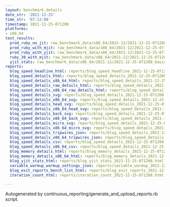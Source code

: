 ```yaml
---
layout: benchmark_details
date_str: '2021-12-25'
time_str: '07:12:08'
timestamp: 2021-12-25-071208
platforms:
- x86_64
test_results:
  prod_ruby_no_jit: raw_benchmark_data/x86_64/2021-12/2021-12-25-071208_basic_benchmark_prod_ruby_no_jit.json
  prod_ruby_with_mjit: raw_benchmark_data/x86_64/2021-12/2021-12-25-071208_basic_benchmark_prod_ruby_with_mjit.json
  prod_ruby_with_yjit: raw_benchmark_data/x86_64/2021-12/2021-12-25-071208_basic_benchmark_prod_ruby_with_yjit.json
  ruby_30_with_mjit: raw_benchmark_data/x86_64/2021-12/2021-12-25-071208_basic_benchmark_ruby_30_with_mjit.json
  yjit_stats: raw_benchmark_data/x86_64/2021-12/2021-12-25-071208_basic_benchmark_yjit_stats.json
reports:
  blog_speed_headline_html: reports/blog_speed_headline_2021-12-25-071208.html
  blog_speed_details_html: reports/blog_speed_details_2021-12-25-071208.html
  blog_speed_details_x86_64_html: reports/blog_speed_details_2021-12-25-071208.x86_64.html
  blog_speed_details_raw_details_html: reports/blog_speed_details_2021-12-25-071208.raw_details.html
  blog_speed_details_x86_64_raw_details_html: reports/blog_speed_details_2021-12-25-071208.x86_64.raw_details.html
  blog_speed_details_svg: reports/blog_speed_details_2021-12-25-071208.svg
  blog_speed_details_x86_64_svg: reports/blog_speed_details_2021-12-25-071208.x86_64.svg
  blog_speed_details_head_svg: reports/blog_speed_details_2021-12-25-071208.head.svg
  blog_speed_details_x86_64_head_svg: reports/blog_speed_details_2021-12-25-071208.x86_64.head.svg
  blog_speed_details_back_svg: reports/blog_speed_details_2021-12-25-071208.back.svg
  blog_speed_details_x86_64_back_svg: reports/blog_speed_details_2021-12-25-071208.x86_64.back.svg
  blog_speed_details_micro_svg: reports/blog_speed_details_2021-12-25-071208.micro.svg
  blog_speed_details_x86_64_micro_svg: reports/blog_speed_details_2021-12-25-071208.x86_64.micro.svg
  blog_speed_details_tripwires_json: reports/blog_speed_details_2021-12-25-071208.tripwires.json
  blog_speed_details_x86_64_tripwires_json: reports/blog_speed_details_2021-12-25-071208.x86_64.tripwires.json
  blog_speed_details_csv: reports/blog_speed_details_2021-12-25-071208.csv
  blog_speed_details_x86_64_csv: reports/blog_speed_details_2021-12-25-071208.x86_64.csv
  blog_memory_details_html: reports/blog_memory_details_2021-12-25-071208.html
  blog_memory_details_x86_64_html: reports/blog_memory_details_2021-12-25-071208.x86_64.html
  blog_yjit_stats_html: reports/blog_yjit_stats_2021-12-25-071208.html
  variable_warmup_warmup_settings_json: reports/variable_warmup_2021-12-25-071208.warmup_settings.json
  blog_exit_reports_bench_list_html: reports/blog_exit_reports_2021-12-25-071208.bench_list.html
  iteration_count_html: reports/iteration_count_2021-12-25-071208.html

---
```

Autogenerated by continuous_reporting/generate_and_upload_reports.rb script.
